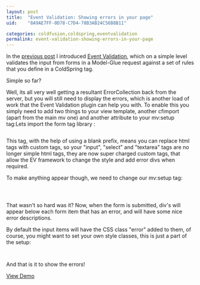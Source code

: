 ```yaml
---
layout: post
title:  "Event Validation: Showing errors in your page"
uid:	"8A9AE7FF-0D78-C7D4-78B3AB24C56B8B11"

categories: coldfusion,coldspring,eventvalidation
permalink: event-validation-showing-errors-in-your-page
---
```

In the <a href="http://www.markdrew.co.uk/blog/index.cfm/2007/11/25/Introducing-EventValidation-Form-and-Event-Validation" title="Mark Drew (Redux)- cf_etc...: Introducing EventValidation: Form and Event Validation">previous post</a> I introduced <a href="http://eventvalidation.riaforge.org/" title="EventValidation">Event Validation</a>, which on a simple level validates the input from forms in a Model-Glue request against a set of rules that you define in a ColdSpring tag.

Simple so far?

Well, its all very well getting a resultant ErrorCollection back from the server, but you will still need to display the errors, which is another load of work that the Event Validation plugin can help you with. To enable this you simply need to add two things to your view template, another cfimport (apart from the main mv one) and another attribute to your mv:setup tag:Lets import the form tag library :
<code>
	<cfimport prefix="" taglib="/EventValidation/taglib/form">
</code>

This tag, with the help of using a blank prefix, means you can replace html tags with custom tags, so your "input", "select" and "textarea" tags are no longer simple html tags, they are now super charged custom tags, that allow the EV framework to change the style and add error divs when required. 

To make anything appear though, we need to change our mv:setup tag:

<code>
	<ev:setup id="simpleValidation" showerror="true">	
</code>

That wasn't so hard was it? Now, when the form is submitted, div's will appear below each form item that has an error, and will have some nice error descriptions.


By default the input items will have the CSS class "error" added to them, of course, you might want to set your own style classes, this is just a part of the setup:

<code>
	<ev:setup id="simpleValidation" showerror="true" errorClass="myspecial_error">	
</code>
And that is it to show the errors!

<a href="http://www.markdrew.co.uk/EVDemo/index.cfm?go=autoerror" title="EventValidation Examples">View Demo</a>